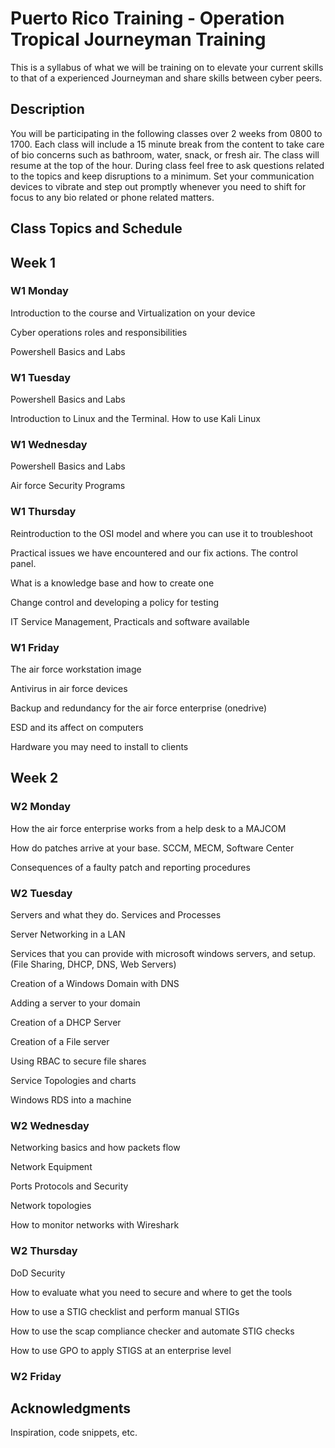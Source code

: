 # Puerto Rico Training - Operation Tropical Journeyman Training

This is a syllabus of what we will be training on to elevate your current skills to that of a experienced Journeyman and share skills between cyber peers.

## Description

You will be participating in the following classes over 2 weeks from 0800 to 1700. Each class will include a 15 minute break from the content to take care of bio concerns such as bathroom, water, snack, or fresh air. The class will resume at the top of the hour. During class feel free to ask questions related to the topics and keep disruptions to a minimum. Set your communication devices to vibrate and step out promptly whenever you need to shift for focus to any bio related or phone related matters.

## Class Topics and Schedule

## Week 1

### W1 Monday

Introduction to the course and Virtualization on your device

Cyber operations roles and responsibilities

Powershell Basics and Labs

### W1 Tuesday

Powershell Basics and Labs

Introduction to Linux and the Terminal. How to use Kali Linux

### W1 Wednesday

Powershell Basics and Labs

Air force Security Programs

### W1 Thursday

Reintroduction to the OSI model and where you can use it to troubleshoot

Practical issues we have encountered and our fix actions. The control panel.

What is a knowledge base and how to create one

Change control and developing a policy for testing

IT Service Management, Practicals and software available

### W1 Friday

The air force workstation image

Antivirus in air force devices

Backup and redundancy for the air force enterprise (onedrive)

ESD and its affect on computers

Hardware you may need to install to clients

## Week 2

### W2 Monday

How the air force enterprise works from a help desk to a MAJCOM

How do patches arrive at your base. SCCM, MECM, Software Center

Consequences of a faulty patch and reporting procedures

### W2 Tuesday

Servers and what they do. Services and Processes

Server Networking in a LAN

Services that you can provide with microsoft windows servers, and setup.
(File Sharing, DHCP, DNS, Web Servers)

Creation of a Windows Domain with DNS

Adding a server to your domain

Creation of a DHCP Server

Creation of a File server

Using RBAC to secure file shares

Service Topologies and charts

Windows RDS into a machine

### W2 Wednesday

Networking basics and how packets flow

Network Equipment

Ports Protocols and Security

Network topologies

How to monitor networks with Wireshark

### W2 Thursday

DoD Security

How to evaluate what you need to secure and where to get the tools

How to use a STIG checklist and perform manual STIGs

How to use the scap compliance checker and automate STIG checks

How to use GPO to apply STIGS at an enterprise level

### W2 Friday

## Acknowledgments

Inspiration, code snippets, etc.
